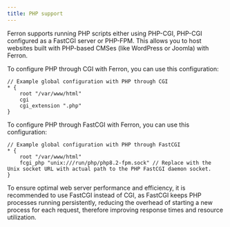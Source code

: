 ```yaml
---
title: PHP support
---
```


Ferron supports running PHP scripts either using PHP-CGI, PHP-CGI configured as a FastCGI server or PHP-FPM. This allows you to host websites built with PHP-based CMSes (like WordPress or Joomla) with Ferron.

To configure PHP through CGI with Ferron, you can use this configuration:

```kdl
// Example global configuration with PHP through CGI
* {
    root "/var/www/html"
    cgi
    cgi_extension ".php"
}
```

To configure PHP through FastCGI with Ferron, you can use this configuration:

```kdl
// Example global configuration with PHP through FastCGI
* {
    root "/var/www/html"
    fcgi_php "unix:///run/php/php8.2-fpm.sock" // Replace with the Unix socket URL with actual path to the PHP FastCGI daemon socket.
}
```

To ensure optimal web server performance and efficiency, it is recommended to use FastCGI instead of CGI, as FastCGI keeps PHP processes running persistently, reducing the overhead of starting a new process for each request, therefore improving response times and resource utilization.
